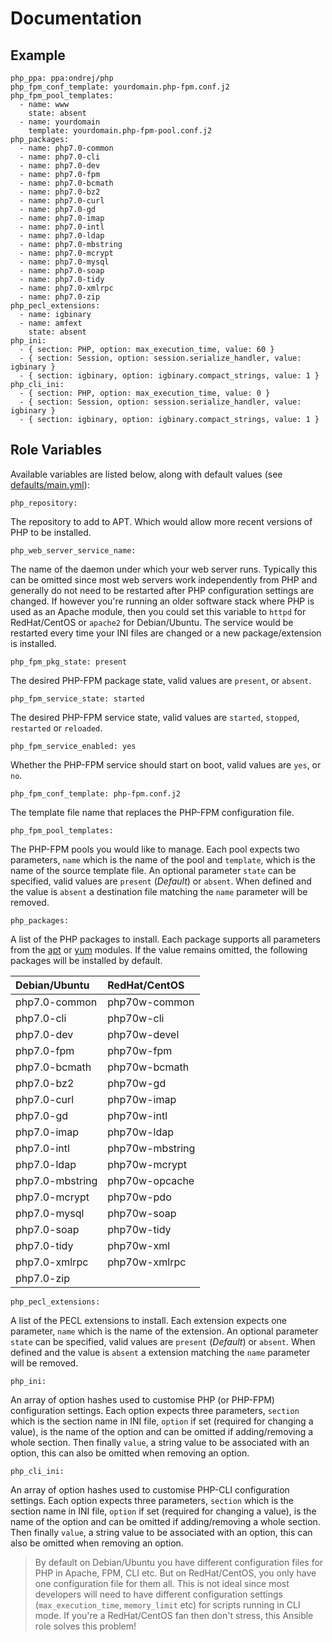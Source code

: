# Documentation

## Example

```
php_ppa: ppa:ondrej/php
php_fpm_conf_template: yourdomain.php-fpm.conf.j2
php_fpm_pool_templates:
  - name: www
    state: absent
  - name: yourdomain
    template: yourdomain.php-fpm-pool.conf.j2
php_packages:
  - name: php7.0-common
  - name: php7.0-cli
  - name: php7.0-dev
  - name: php7.0-fpm
  - name: php7.0-bcmath
  - name: php7.0-bz2
  - name: php7.0-curl
  - name: php7.0-gd
  - name: php7.0-imap
  - name: php7.0-intl
  - name: php7.0-ldap
  - name: php7.0-mbstring
  - name: php7.0-mcrypt
  - name: php7.0-mysql
  - name: php7.0-soap
  - name: php7.0-tidy
  - name: php7.0-xmlrpc
  - name: php7.0-zip
php_pecl_extensions:
  - name: igbinary
  - name: amfext
    state: absent
php_ini:
  - { section: PHP, option: max_execution_time, value: 60 }
  - { section: Session, option: session.serialize_handler, value: igbinary }
  - { section: igbinary, option: igbinary.compact_strings, value: 1 }
php_cli_ini:
  - { section: PHP, option: max_execution_time, value: 0 }
  - { section: Session, option: session.serialize_handler, value: igbinary }
  - { section: igbinary, option: igbinary.compact_strings, value: 1 }
```

## Role Variables

Available variables are listed below, along with default values (see [defaults/main.yml](/defaults/main.yml)):

```
php_repository:
```

The repository to add to APT. Which would allow more recent versions of PHP to be installed.

```
php_web_server_service_name:
```

The name of the daemon under which your web server runs. Typically this can be omitted since most web servers work
independently from PHP and generally do not need to be restarted after PHP configuration settings are changed. If
however you're running an older software stack where PHP is used as an Apache module, then you could set this
variable to `httpd` for RedHat/CentOS or `apache2` for Debian/Ubuntu. The service would be restarted every time
your INI files are changed or a new package/extension is installed.

```
php_fpm_pkg_state: present
```

The desired PHP-FPM package state, valid values are `present`, or `absent`.

```
php_fpm_service_state: started
```

The desired PHP-FPM service state, valid values are `started`, `stopped`, `restarted` or `reloaded`.

```
php_fpm_service_enabled: yes
```

Whether the PHP-FPM service should start on boot, valid values are `yes`, or `no`.

```
php_fpm_conf_template: php-fpm.conf.j2
```

The template file name that replaces the PHP-FPM configuration file.

```
php_fpm_pool_templates:
```

The PHP-FPM pools you would like to manage. Each pool expects two parameters, `name` which is the name of
the pool and `template`, which is the name of the source template file. An optional parameter `state` can be
specified, valid values are `present` (*Default*) or `absent`. When defined and the value is `absent` a destination
file matching the `name` parameter will be removed.

```
php_packages:
```

A list of the PHP packages to install. Each package supports all parameters from the
[apt](http://docs.ansible.com/ansible/apt_module.html) or [yum](http://docs.ansible.com/ansible/yum_module.html) modules.
If the value remains omitted, the following packages will be installed by default.

| Debian/Ubuntu          | RedHat/CentOS           |
| :--------------------- | :---------------------- |
| php7.0-common          |  php70w-common          |
| php7.0-cli             |  php70w-cli             |
| php7.0-dev             |  php70w-devel           |
| php7.0-fpm             |  php70w-fpm             |
| php7.0-bcmath          |  php70w-bcmath          |
| php7.0-bz2             |  php70w-gd              |
| php7.0-curl            |  php70w-imap            |
| php7.0-gd              |  php70w-intl            |
| php7.0-imap            |  php70w-ldap            |
| php7.0-intl            |  php70w-mbstring        |
| php7.0-ldap            |  php70w-mcrypt          |
| php7.0-mbstring        |  php70w-opcache         |
| php7.0-mcrypt          |  php70w-pdo             |
| php7.0-mysql           |  php70w-soap            |
| php7.0-soap            |  php70w-tidy            |
| php7.0-tidy            |  php70w-xml             |
| php7.0-xmlrpc          |  php70w-xmlrpc          |
| php7.0-zip             |                         |

```
php_pecl_extensions:
```

A list of the PECL extensions to install. Each extension expects one parameter, `name` which is the name of
the extension. An optional parameter `state` can be specified, valid values are `present` (*Default*) or `absent`.
When defined and the value is `absent` a extension matching the `name` parameter will be removed.

```
php_ini:
```

An array of option hashes used to customise PHP (or PHP-FPM) configuration settings. Each option expects three
parameters, `section` which is the section name in INI file, `option` if set (required for changing a value), is
the name of the option and can be omitted if adding/removing a whole section. Then finally `value`, a string
value to be associated with an option, this can also be omitted when removing an option.

```
php_cli_ini:
```

An array of option hashes used to customise PHP-CLI configuration settings. Each option expects three
parameters, `section` which is the section name in INI file, `option` if set (required for changing a value), is
the name of the option and can be omitted if adding/removing a whole section. Then finally `value`, a string
value to be associated with an option, this can also be omitted when removing an option.

> By default on Debian/Ubuntu you have different configuration files for PHP in Apache, FPM, CLI etc. But on
RedHat/CentOS, you only have one configuration file for them all. This is not ideal since most developers will need
to have different configuration settings (`max_execution_time`, `memory_limit` etc) for scripts running in CLI mode.
If you're a RedHat/CentOS fan then don't stress, this Ansible role solves this problem!